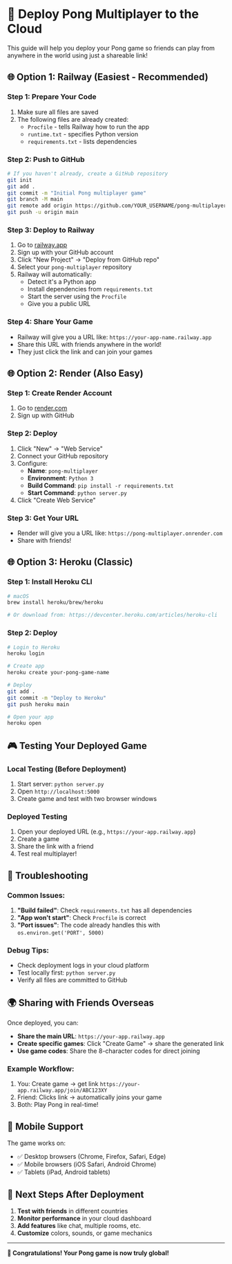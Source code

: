 # 🚀 Deploy Pong Multiplayer to the Cloud

This guide will help you deploy your Pong game so friends can play from anywhere in the world using just a shareable link!

## 🌐 **Option 1: Railway (Easiest - Recommended)**

### **Step 1: Prepare Your Code**
1. Make sure all files are saved
2. The following files are already created:
   - `Procfile` - tells Railway how to run the app
   - `runtime.txt` - specifies Python version
   - `requirements.txt` - lists dependencies

### **Step 2: Push to GitHub**
```bash
# If you haven't already, create a GitHub repository
git init
git add .
git commit -m "Initial Pong multiplayer game"
git branch -M main
git remote add origin https://github.com/YOUR_USERNAME/pong-multiplayer.git
git push -u origin main
```

### **Step 3: Deploy to Railway**
1. Go to [railway.app](https://railway.app)
2. Sign up with your GitHub account
3. Click "New Project" → "Deploy from GitHub repo"
4. Select your `pong-multiplayer` repository
5. Railway will automatically:
   - Detect it's a Python app
   - Install dependencies from `requirements.txt`
   - Start the server using the `Procfile`
   - Give you a public URL

### **Step 4: Share Your Game**
- Railway will give you a URL like: `https://your-app-name.railway.app`
- Share this URL with friends anywhere in the world!
- They just click the link and can join your games

## 🌐 **Option 2: Render (Also Easy)**

### **Step 1: Create Render Account**
1. Go to [render.com](https://render.com)
2. Sign up with GitHub

### **Step 2: Deploy**
1. Click "New" → "Web Service"
2. Connect your GitHub repository
3. Configure:
   - **Name**: `pong-multiplayer`
   - **Environment**: `Python 3`
   - **Build Command**: `pip install -r requirements.txt`
   - **Start Command**: `python server.py`
4. Click "Create Web Service"

### **Step 3: Get Your URL**
- Render will give you a URL like: `https://pong-multiplayer.onrender.com`
- Share with friends!

## 🌐 **Option 3: Heroku (Classic)**

### **Step 1: Install Heroku CLI**
```bash
# macOS
brew install heroku/brew/heroku

# Or download from: https://devcenter.heroku.com/articles/heroku-cli
```

### **Step 2: Deploy**
```bash
# Login to Heroku
heroku login

# Create app
heroku create your-pong-game-name

# Deploy
git add .
git commit -m "Deploy to Heroku"
git push heroku main

# Open your app
heroku open
```

## 🎮 **Testing Your Deployed Game**

### **Local Testing (Before Deployment)**
1. Start server: `python server.py`
2. Open `http://localhost:5000`
3. Create game and test with two browser windows

### **Deployed Testing**
1. Open your deployed URL (e.g., `https://your-app.railway.app`)
2. Create a game
3. Share the link with a friend
4. Test real multiplayer!

## 🔧 **Troubleshooting**

### **Common Issues:**
1. **"Build failed"**: Check `requirements.txt` has all dependencies
2. **"App won't start"**: Check `Procfile` is correct
3. **"Port issues"**: The code already handles this with `os.environ.get('PORT', 5000)`

### **Debug Tips:**
- Check deployment logs in your cloud platform
- Test locally first: `python server.py`
- Verify all files are committed to GitHub

## 🌍 **Sharing with Friends Overseas**

Once deployed, you can:
- **Share the main URL**: `https://your-app.railway.app`
- **Create specific games**: Click "Create Game" → share the generated link
- **Use game codes**: Share the 8-character codes for direct joining

### **Example Workflow:**
1. You: Create game → get link `https://your-app.railway.app/join/ABC123XY`
2. Friend: Clicks link → automatically joins your game
3. Both: Play Pong in real-time!

## 📱 **Mobile Support**

The game works on:
- ✅ Desktop browsers (Chrome, Firefox, Safari, Edge)
- ✅ Mobile browsers (iOS Safari, Android Chrome)
- ✅ Tablets (iPad, Android tablets)

## 🎯 **Next Steps After Deployment**

1. **Test with friends** in different countries
2. **Monitor performance** in your cloud dashboard
3. **Add features** like chat, multiple rooms, etc.
4. **Customize** colors, sounds, or game mechanics

---

**🎉 Congratulations! Your Pong game is now truly global!** 